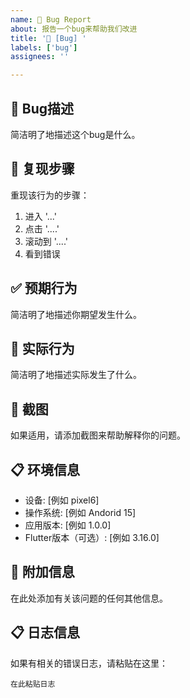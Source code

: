 ```yaml
---
name: 🐛 Bug Report
about: 报告一个bug来帮助我们改进
title: '🐛 [Bug] '
labels: ['bug']
assignees: ''

---
```


## 🐛 Bug描述
简洁明了地描述这个bug是什么。

## 🔄 复现步骤
重现该行为的步骤：
1. 进入 '...'
2. 点击 '....'
3. 滚动到 '....'
4. 看到错误

## ✅ 预期行为
简洁明了地描述你期望发生什么。

## 📱 实际行为
简洁明了地描述实际发生了什么。

## 📸 截图
如果适用，请添加截图来帮助解释你的问题。

## 📋 环境信息
 - 设备: [例如 pixel6]
 - 操作系统: [例如 Andorid 15]
 - 应用版本: [例如 1.0.0]
 - Flutter版本（可选）: [例如 3.16.0]

## 📝 附加信息
在此处添加有关该问题的任何其他信息。

## 📋 日志信息
如果有相关的错误日志，请粘贴在这里：
```
在此粘贴日志
```